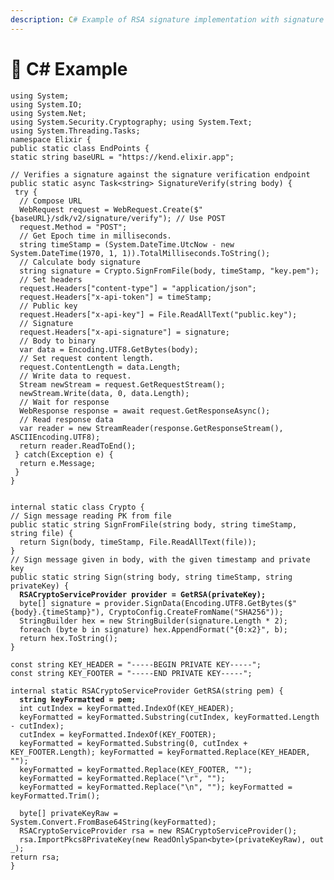 ```yaml
---
description: C# Example of RSA signature implementation with signature verify
---
```


# 🔢 C# Example

<pre class="language-csharp"><code class="lang-csharp">using System;
using System.IO;
using System.Net;
using System.Security.Cryptography; using System.Text;
using System.Threading.Tasks;
namespace Elixir {
public static class EndPoints {
static string baseURL = "https://kend.elixir.app";

// Verifies a signature against the signature verification endpoint
public static async Task&#x3C;string> SignatureVerify(string body) {
 try {
  // Compose URL
  WebRequest request = WebRequest.Create($"{baseURL}/sdk/v2/signature/verify"); // Use POST
  request.Method = "POST";
  // Get Epoch time in milliseconds.
  string timeStamp = (System.DateTime.UtcNow - new System.DateTime(1970, 1, 1)).TotalMilliseconds.ToString();
  // Calculate body signature
  string signature = Crypto.SignFromFile(body, timeStamp, "key.pem");
  // Set headers
  request.Headers["content-type"] = "application/json";
  request.Headers["x-api-token"] = timeStamp;
  // Public key
  request.Headers["x-api-key"] = File.ReadAllText("public.key");
  // Signature
  request.Headers["x-api-signature"] = signature;
  // Body to binary
  var data = Encoding.UTF8.GetBytes(body);
  // Set request content length.
  request.ContentLength = data.Length;
  // Write data to request.
  Stream newStream = request.GetRequestStream();
  newStream.Write(data, 0, data.Length);
  // Wait for response
  WebResponse response = await request.GetResponseAsync();
  // Read response data
  var reader = new StreamReader(response.GetResponseStream(), ASCIIEncoding.UTF8); 
  return reader.ReadToEnd();
 } catch(Exception e) { 
  return e.Message;
 }
}


internal static class Crypto {
// Sign message reading PK from file
public static string SignFromFile(string body, string timeStamp, string file) {
  return Sign(body, timeStamp, File.ReadAllText(file)); 
}
// Sign message given in body, with the given timestamp and private key
public static string Sign(string body, string timeStamp, string privateKey) {
<strong>  RSACryptoServiceProvider provider = GetRSA(privateKey);
</strong>  byte[] signature = provider.SignData(Encoding.UTF8.GetBytes($"{body}.{timeStamp}"), CryptoConfig.CreateFromName("SHA256"));
  StringBuilder hex = new StringBuilder(signature.Length * 2); 
  foreach (byte b in signature) hex.AppendFormat("{0:x2}", b); 
  return hex.ToString();
}

const string KEY_HEADER = "-----BEGIN PRIVATE KEY-----";
const string KEY_FOOTER = "-----END PRIVATE KEY-----";

internal static RSACryptoServiceProvider GetRSA(string pem) {
<strong>  string keyFormatted = pem;
</strong>  int cutIndex = keyFormatted.IndexOf(KEY_HEADER);
  keyFormatted = keyFormatted.Substring(cutIndex, keyFormatted.Length - cutIndex); 
  cutIndex = keyFormatted.IndexOf(KEY_FOOTER);
  keyFormatted = keyFormatted.Substring(0, cutIndex + KEY_FOOTER.Length); keyFormatted = keyFormatted.Replace(KEY_HEADER, "");
  keyFormatted = keyFormatted.Replace(KEY_FOOTER, "");
  keyFormatted = keyFormatted.Replace("\r", "");
  keyFormatted = keyFormatted.Replace("\n", ""); keyFormatted = keyFormatted.Trim();

  byte[] privateKeyRaw = System.Convert.FromBase64String(keyFormatted); 
  RSACryptoServiceProvider rsa = new RSACryptoServiceProvider(); 
  rsa.ImportPkcs8PrivateKey(new ReadOnlySpan&#x3C;byte>(privateKeyRaw), out _); 
return rsa;
}
</code></pre>
